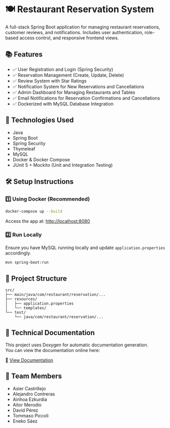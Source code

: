 # 🍽️ Restaurant Reservation System

A full-stack Spring Boot application for managing restaurant reservations, customer reviews, and notifications. Includes user authentication, role-based access control, and responsive frontend views.

## 📚 **Features**

* ✅ User Registration and Login (Spring Security)
* ✅ Reservation Management (Create, Update, Delete)
* ✅ Review System with Star Ratings
* ✅ Notification System for New Reservations and Cancellations
* ✅ Admin Dashboard for Managing Restaurants and Tables
* ✅ Email Notifications for Reservation Confirmations and Cancellations
* ✅ Dockerized with MySQL Database Integration

## 🚀 **Technologies Used**

* Java
* Spring Boot
* Spring Security
* Thymeleaf
* MySQL
* Docker & Docker Compose
* JUnit 5 + Mockito (Unit and Integration Testing)

## 🛠️ **Setup Instructions**

### 1️⃣ **Using Docker (Recommended)**

```bash
docker-compose up --build
```

Access the app at: [http://localhost:8080](http://localhost:8080)

### 2️⃣ **Run Locally**

Ensure you have MySQL running locally and update `application.properties` accordingly.

```bash
mvn spring-boot:run
```

## 📂 **Project Structure**

```plaintext
src/
├── main/java/com/restaurant/reservation/...
├── resources/
│   ├── application.properties
│   └── templates/
└── test/
    └── java/com/restaurant/reservation/...
```

## 📘 Technical Documentation

This project uses Doxygen for automatic documentation generation.  
You can view the documentation online here:

🔗 [View Documentation](https://<tu-usuario>.github.io/<nombre-del-repo>/)


## 👥 **Team Members**

* Asier Castrillejo
* Alejandro Contreras
* Ainhoa Ezkurdia
* Aitor Merodio
* David Pérez
* Tommaso Piccoli
* Eneko Sáez
